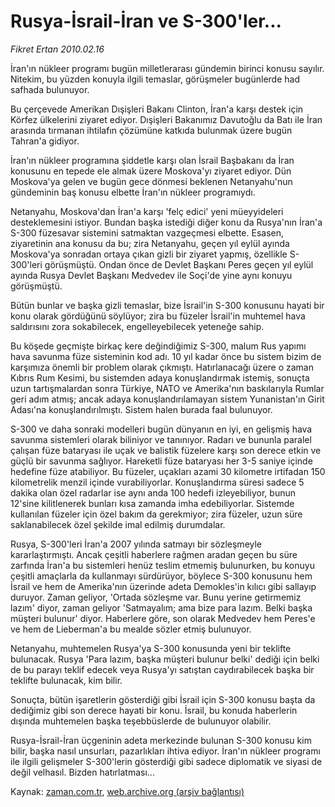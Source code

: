 # Rusya-İsrail-İran ve S-300'ler...

*Fikret Ertan 2010.02.16*

<tr><td class="metin" colspan="2" style="padding-top: 20px; padding-left: 5px; ">İran'ın nükleer programı  bugün milletlerarası gündemin birinci konusu sayılır. Nitekim, bu yüzden konuyla ilgili temaslar, görüşmeler bugünlerde had safhada bulunuyor.</td></tr><tr><td class="metin" colspan="2" style="padding-top: 20px; padding-left: 5px; "><p>Bu çerçevede Amerikan Dışişleri Bakanı Clinton, İran'a karşı destek için Körfez ülkelerini ziyaret ediyor. Dışişleri Bakanımız Davutoğlu da Batı ile İran arasında tırmanan ihtilafın çözümüne katkıda bulunmak üzere bugün Tahran'a gidiyor.
<p> İran'ın nükleer programına şiddetle karşı olan İsrail Başbakanı da İran konusunu en tepede ele almak üzere Moskova'yı ziyaret ediyor. Dün Moskova'ya gelen ve bugün gece dönmesi beklenen Netanyahu'nun gündeminin baş konusu elbette İran'ın nükleer programıydı.
<p> Netanyahu, Moskova'dan İran'a karşı 'felç edici' yeni müeyyideleri desteklemesini istiyor. Bundan başka istediği diğer konu da Rusya'nın İran'a S-300 füzesavar sistemini satmaktan vazgeçmesi elbette. Esasen, ziyaretinin ana konusu da bu; zira Netanyahu, geçen yıl eylül ayında Moskova'ya sonradan ortaya çıkan gizli bir ziyaret yapmış, özellikle S-300'leri görüşmüştü. Ondan önce de Devlet Başkanı Peres geçen yıl eylül ayında Rusya Devlet Başkanı Medvedev ile Soçi'de yine aynı konuyu görüşmüştü.
<p> Bütün bunlar ve başka gizli temaslar, bize İsrail'in S-300 konusunu hayati bir konu olarak gördüğünü söylüyor; zira bu füzeler İsrail'in muhtemel hava saldırısını zora sokabilecek, engelleyebilecek yeteneğe sahip. 
<p> Bu köşede geçmişte birkaç kere değindiğimiz S-300, malum Rus yapımı hava savunma füze sisteminin kod adı. 10 yıl kadar önce bu sistem bizim de karşımıza önemli bir problem olarak çıkmıştı. Hatırlanacağı üzere o zaman Kıbrıs Rum Kesimi, bu sistemden adaya konuşlandırmak istemiş, sonuçta uzun tartışmalardan sonra Türkiye, NATO ve Amerika'nın baskılarıyla Rumlar geri adım atmış; ancak adaya konuşlandırılamayan sistem Yunanistan'ın Girit Adası'na konuşlandırılmıştı. Sistem halen burada faal bulunuyor.
<p> S-300 ve daha sonraki modelleri bugün dünyanın en iyi, en gelişmiş hava savunma sistemleri olarak biliniyor ve tanınıyor. Radarı ve bununla paralel çalışan füze bataryası ile uçak ve balistik füzelere karşı son derece etkin ve güçlü bir savunma sağlıyor. Hareketli füze bataryası her 3-5 saniye içinde hedefine füze atabiliyor. Bu füzeler, uçakları azami 30 kilometre irtifadan 150 kilometrelik menzil içinde vurabiliyorlar. Konuşlandırma süresi sadece 5 dakika olan özel radarlar ise aynı anda 100 hedefi izleyebiliyor, bunun 12'sine kilitlenerek bunları kısa zamanda imha edebiliyorlar. Sistemde kullanılan füzeler için özel bakım da gerekmiyor; zira füzeler, uzun süre saklanabilecek özel şekilde imal edilmiş durumdalar.
<p> Rusya, S-300'leri İran'a 2007 yılında satmayı bir sözleşmeyle kararlaştırmıştı. Ancak çeşitli haberlere rağmen aradan geçen bu süre zarfında İran'a bu sistemleri henüz teslim etmemiş bulunurken, bu konuyu çeşitli amaçlarla da kullanmayı sürdürüyor, böylece S-300 konusunu hem İsrail ve hem de Amerika'nın üzerinde adeta Demokles'in kılıcı gibi sallayıp duruyor. Zaman geliyor, 'Ortada sözleşme var. Bunu yerine getirmemiz lazım' diyor, zaman geliyor 'Satmayalım; ama bize para lazım. Belki başka müşteri bulunur' diyor. Haberlere göre, son olarak Medvedev hem Peres'e ve hem de Lieberman'a bu mealde sözler etmiş bulunuyor.
<p> Netanyahu, muhtemelen Rusya'ya S-300 konusunda yeni bir teklifte bulunacak. Rusya 'Para lazım, başka müşteri bulunur belki' dediği için belki de bu parayı teklif edecek veya Rusya'yı satıştan caydırabilecek başka bir teklifte bulunacak, kim bilir.
<p> Sonuçta, bütün işaretlerin gösterdiği gibi İsrail için S-300 konusu başta da dediğimiz gibi son derece hayati bir konu. İsrail, bu konuda haberlerin dışında muhtemelen başka teşebbüslerde de bulunuyor olabilir.
<p> Rusya-İsrail-İran üçgeninin adeta merkezinde bulunan S-300 konusu kim bilir, başka nasıl unsurları, pazarlıkları ihtiva ediyor. İran'ın nükleer programı ile ilgili gelişmeler S-300'lerin gösterdiği gibi sadece diplomatik ve siyasi de değil velhasıl. Bizden hatırlatması...<br/></p></p></p></p></p></p></p></p></p></p></td></tr>

Kaynak: [zaman.com.tr](http://zaman.com.tr/yazar.do?yazino=952071), [web.archive.org (arşiv bağlantısı)](http://web.archive.org/web/20100221075916/http://www.zaman.com.tr:80/yazar.do?yazino=952071)
